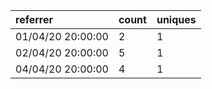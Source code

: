 | referrer          | count | uniques |
| :---------------- | :---- | :------ |
| 01/04/20 20:00:00 | 2     | 1       |
| 02/04/20 20:00:00 | 5     | 1       |
| 04/04/20 20:00:00 | 4     | 1       |